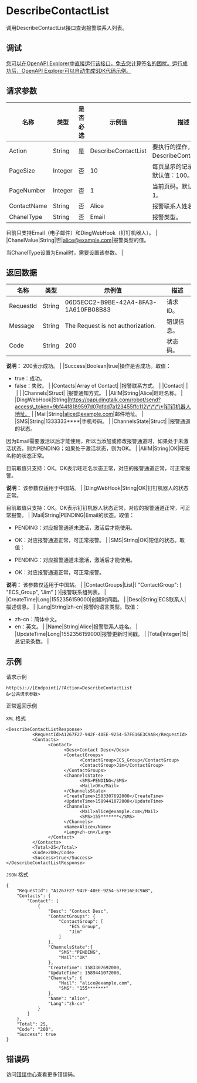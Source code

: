 # DescribeContactList

调用DescribeContactList接口查询报警联系人列表。

## 调试

[您可以在OpenAPI Explorer中直接运行该接口，免去您计算签名的困扰。运行成功后，OpenAPI Explorer可以自动生成SDK代码示例。](https://api.aliyun.com/#product=Cms&api=DescribeContactList&type=RPC&version=2019-01-01)

## 请求参数

|名称|类型|是否必选|示例值|描述|
|--|--|----|---|--|
|Action|String|是|DescribeContactList|要执行的操作，取值：DescribeContactList。 |
|PageSize|Integer|否|10|每页显示的记录条数。默认值：100。 |
|PageNumber|Integer|否|1|当前页码。默认值：1。 |
|ContactName|String|否|Alice|报警联系人姓名。 |
|ChanelType|String|否|Email|报警类型。

 目前只支持Email（电子邮件）和DingWebHook（钉钉机器人）。 |
|ChanelValue|String|否|alice@example.com|报警类型的值。

 当ChanelType设置为Email时，需要设置该参数。 |

## 返回数据

|名称|类型|示例值|描述|
|--|--|---|--|
|RequestId|String|06D5ECC2-B9BE-42A4-8FA3-1A610FB08B83|请求ID。 |
|Message|String|The Request is not authorization.|错误信息。 |
|Code|String|200|状态码。

 **说明：** 200表示成功。 |
|Success|Boolean|true|操作是否成功。取值：

 -   true：成功。
-   false：失败。 |
|Contacts|Array of Contact| |报警联系方式。 |
|Contact| | | |
|Channels|Struct| |报警通知方式。 |
|AliIM|String|Alice|旺旺名称。 |
|DingWebHook|String|https://oapi.dingtalk.com/robot/send?access\_token=9bf44f8189597d07dfdd7a123455ffc112\*\*\*\*|钉钉机器人地址。 |
|Mail|String|alice@example.com|邮件地址。 |
|SMS|String|1333333\*\*\*\*|手机号码。 |
|ChannelsState|Struct| |报警通道的状态。

 因为Email需要激活以后才能使用，所以当添加或修改报警通道时，如果处于未激活状态，则为PENDING；如果处于激活状态，则为OK。 |
|AliIM|String|OK|旺旺名称的状态正常。

 目前取值只支持：OK。OK表示旺旺名状态正常，对应的报警通道正常，可正常报警。

 **说明：** 该参数仅适用于中国站。 |
|DingWebHook|String|OK|钉钉机器人的状态正常。

 目前取值只支持：OK。OK表示钉钉机器人状态正常，对应的报警通道正常，可正常报警。 |
|Mail|String|PENDING|Email的状态。取值：

 -   PENDING：对应报警通道未激活，激活后才能使用。
-   OK：对应报警通道正常，可正常报警。 |
|SMS|String|OK|短信的状态。取值：

 -   PENDING：对应报警通道未激活，激活后才能使用。
-   OK：对应报警通道正常，可正常报警。

 **说明：** 该参数仅适用于中国站。 |
|ContactGroups|List|\{ "ContactGroup": \[ "ECS\_Group", "Jim" \] \}|报警联系组列表。 |
|CreateTime|Long|1552356159000|创建时间戳。 |
|Desc|String|ECS联系人|描述信息。 |
|Lang|String|zh-cn|报警的语言类型。取值：

 -   zh-cn：简体中文。
-   en：英文。 |
|Name|String|Alice|报警联系人姓名。 |
|UpdateTime|Long|1552356159000|报警更新时间戳。 |
|Total|Integer|15|总记录条数。 |

## 示例

请求示例

```
http(s)://[Endpoint]/?Action=DescribeContactList
&<公共请求参数>
```

正常返回示例

`XML` 格式

```
<DescribeContactListResponse>
		  <RequestId>A1267F27-942F-40EE-9254-57FE16E3C9AB</RequestId>
		  <Contacts>
			    <Contact>
				      <Desc>Contact Desc</Desc>
				      <ContactGroups>
					        <ContactGroup>ECS_Group</ContactGroup>
					        <ContactGroup>Jim</ContactGroup>
				      </ContactGroups>
				      <ChannelsState>
					        <SMS>PENDING</SMS>
					        <Mail>OK</Mail>
				      </ChannelsState>
				      <CreateTime>1583307692000</CreateTime>
				      <UpdateTime>1589441072000</UpdateTime>
				      <Channels>
					        <Mail>alice@example.com</Mail>
					        <SMS>155*******</SMS>
				      </Channels>
				      <Name>Alice</Name>
				      <Lang>zh-cn</Lang>
			    </Contact>
		  </Contacts>
		  <Total>25</Total>
		  <Code>200</Code>
		  <Success>true</Success>
</DescribeContactListResponse>
```

`JSON` 格式

```
{
	"RequestId": "A1267F27-942F-40EE-9254-57FE16E3C9AB",
	"Contacts": {
		"Contact": [
			{
				"Desc": "Contact Desc",
				"ContactGroups": {
					"ContactGroup": [
						"ECS_Group",
						"Jim"
					]
				},
                "ChannelsState":{
                    "SMS":"PENDING",
                    "Mail":"OK"
                },
				"CreateTime": 1583307692000,
				"UpdateTime": 1589441072000,
				"Channels": {
					"Mail": "alice@example.com",
					"SMS": "155*******"
				},
				"Name": "Alice",
				"Lang":"zh-cn"
			}
		]
	},
	"Total": 25,
	"Code": "200",
	"Success": true
}
```

## 错误码

访问[错误中心](https://error-center.alibabacloud.com/status/product/Cms)查看更多错误码。


